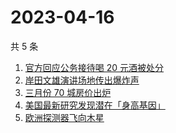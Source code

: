 # 2023-04-16

共 5 条

<!-- BEGIN ZHIHUSEARCH -->
<!-- 最后更新时间 Sun Apr 16 2023 21:12:57 GMT+0800 (China Standard Time) -->
1. [官方回应公务接待喝 20 元酒被处分](https://www.zhihu.com/search?q=官方回应公务接待喝%2020%20元酒被处分)
1. [岸田文雄演讲场地传出爆炸声](https://www.zhihu.com/search?q=岸田文雄演讲场地传出爆炸声)
1. [三月份 70 城房价出炉](https://www.zhihu.com/search?q=三月份%2070%20城房价出炉)
1. [美国最新研究发现潜在「身高基因」](https://www.zhihu.com/search?q=美国最新研究发现潜在「身高基因」)
1. [欧洲探测器飞向木星](https://www.zhihu.com/search?q=欧洲探测器飞向木星)
<!-- END ZHIHUSEARCH -->
